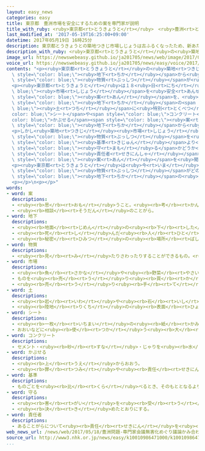 ```yaml
---
layout: easy_news
categories: easy
title: 東京都　豊洲市場を安全にするための案を専門家が説明
title_with_ruby: <ruby>東京都<rt>とうきょうと</rt></ruby>　<ruby>豊洲<rt>とよす</rt></ruby><ruby>市場<rt>しじょう</rt></ruby>を<ruby>安全<rt>あんぜん</rt></ruby>にするための<ruby>案<rt>あん</rt></ruby>を<ruby>専門家<rt>せんもんか</rt></ruby>が<ruby>説明<rt>せつめい</rt></ruby>
last_modified_at: '2017-05-19T16:25:00+09:00'
datetime: 2017年05月19日 16時25分
description: 東京都とうきょうとの築地つきじ市場しじょうは古ふるくなったため、新あたらしい豊洲とよす市場しじょうに引ひっ越こす予定よていです。
description_with_ruby: <ruby>東京都<rt>とうきょうと</rt></ruby>の<ruby>築地<rt>つきじ</rt></ruby><ruby>市場<rt>しじょう</rt></ruby>は<ruby>古<rt>ふる</rt></ruby>くなったため、<ruby>新<rt>あたら</rt></ruby>しい<ruby>豊洲<rt>とよす</rt></ruby><ruby>市場<rt>しじょう</rt></ruby>に<ruby>引<rt>ひ</rt></ruby>っ<ruby>越<rt>こ</rt></ruby>す<ruby>予定<rt>よてい</rt></ruby>です。
image_url: https://newswebeasy.github.io/ja201705/news/web/image/2017/05/19/k10010986471000.jpg
voice_url: https://newswebeasy.github.io/ja201705/news/easy/voice/2017/05/19/k10010986471000.mp3
contents: "<p><ruby>東京都<rt>とうきょうと</rt></ruby>の<ruby>築地<rt>つきじ</rt></ruby><ruby>市場<rt>しじょう</rt></ruby>は<ruby>古<rt>ふる</rt></ruby>くなったため、<ruby>新<rt>あたら</rt></ruby>しい<ruby>豊洲<rt>とよす</rt></ruby><ruby>市場<rt>しじょう</rt></ruby>に<ruby>引<rt>ひ</rt></ruby>っ<ruby>越<rt>こ</rt></ruby>す<ruby>予定<rt>よてい</rt></ruby>です。しかし、<ruby>豊洲<rt>とよす</rt></ruby><ruby>市場<rt>しじょう</rt></ruby>の<span\
  \ style=\"color: blue;\"><ruby>地下<rt>ちか</rt></ruby></span>から<ruby>体<rt>からだ</rt></ruby>に<ruby>悪<rt>わる</rt></ruby>い<span\
  \ style=\"color: blue;\"><ruby>物質<rt>ぶっしつ</rt></ruby></span>が<ruby>見<rt>み</rt></ruby>つかったため、<ruby>引<rt>ひ</rt></ruby>っ<ruby>越<rt>こ</rt></ruby>すことができなくなっています。</p>\n\
  <p><ruby>東京都<rt>とうきょうと</rt></ruby>は１８<ruby>日<rt>にち</rt></ruby>、<span style=\"color:\
  \ blue;\"><ruby>市場<rt>しじょう</rt></ruby></span>を<ruby>安全<rt>あんぜん</rt></ruby>にするために<ruby>専門家<rt>せんもんか</rt></ruby>たちが<ruby>考<rt>かんが</rt></ruby>えた<span\
  \ style=\"color: blue;\"><ruby>案<rt>あん</rt></ruby></span>を、<ruby>築地<rt>つきじ</rt></ruby><ruby>市場<rt>しじょう</rt></ruby>で<ruby>働<rt>はたら</rt></ruby>いている<ruby>人<rt>ひと</rt></ruby>などに<ruby>説明<rt>せつめい</rt></ruby>する<ruby>会議<rt>かいぎ</rt></ruby>を<ruby>開<rt>ひら</rt></ruby>きました。<ruby>専門家<rt>せんもんか</rt></ruby>は、<span\
  \ style=\"color: blue;\"><ruby>地下<rt>ちか</rt></ruby></span>の<span style=\"color:\
  \ blue;\"><ruby>土<rt>つち</rt></ruby></span>に<ruby>特別<rt>とくべつ</rt></ruby>な<span style=\"\
  color: blue;\">シート</span>や<span style=\"color: blue;\">コンクリート</span>を<span style=\"\
  color: blue;\">かぶせる</span><span style=\"color: blue;\"><ruby>案<rt>あん</rt></ruby></span>を<ruby>説明<rt>せつめい</rt></ruby>しました。そのほか、<span\
  \ style=\"color: blue;\"><ruby>地下<rt>ちか</rt></ruby></span>から<ruby>出<rt>で</rt></ruby>てくる<ruby>水<rt>みず</rt></ruby>を<ruby>建物<rt>たてもの</rt></ruby>の<ruby>外<rt>そと</rt></ruby>にしっかり<ruby>出<rt>だ</rt></ruby>すと<ruby>説明<rt>せつめい</rt></ruby>しました。</p>\n\
  <p>しかし<ruby>築地<rt>つきじ</rt></ruby><ruby>市場<rt>しじょう</rt></ruby>で<ruby>働<rt>はたら</rt></ruby>いている<ruby>人<rt>ひと</rt></ruby>などは、<ruby>体<rt>からだ</rt></ruby>に<ruby>悪<rt>わる</rt></ruby>い<span\
  \ style=\"color: blue;\"><ruby>物質<rt>ぶっしつ</rt></ruby></span>を<ruby>国<rt>くに</rt></ruby>が<ruby>決<rt>き</rt></ruby>めた<span\
  \ style=\"color: blue;\"><ruby>基準<rt>きじゅん</rt></ruby></span>より<ruby>少<rt>すく</rt></ruby>なくするという<ruby>約束<rt>やくそく</rt></ruby>を、<ruby>東京都<rt>とうきょうと</rt></ruby>が<span\
  \ style=\"color: blue;\"><ruby>守<rt>まも</rt></ruby>る</span>かどうか<ruby>強<rt>つよ</rt></ruby>く<ruby>聞<rt>き</rt></ruby>きました。<ruby>東京都<rt>とうきょうと</rt></ruby>の<span\
  \ style=\"color: blue;\"><ruby>責任者<rt>せきにんしゃ</rt></ruby></span>は「<ruby>今日<rt>きょう</rt></ruby>は<ruby>専門家<rt>せんもんか</rt></ruby>の<span\
  \ style=\"color: blue;\"><ruby>案<rt>あん</rt></ruby></span>を<ruby>聞<rt>き</rt></ruby>くための<ruby>会議<rt>かいぎ</rt></ruby>です」と<ruby>言<rt>い</rt></ruby>いました。このため、<ruby>会議<rt>かいぎ</rt></ruby>は<ruby>途中<rt>とちゅう</rt></ruby>で<ruby>終<rt>お</rt></ruby>わりました。</p>\n\
  <p><ruby>東京都<rt>とうきょうと</rt></ruby>は<ruby>今<rt>いま</rt></ruby>も、<ruby>体<rt>からだ</rt></ruby>に<ruby>悪<rt>わる</rt></ruby>い<span\
  \ style=\"color: blue;\"><ruby>物質<rt>ぶっしつ</rt></ruby></span>がどのぐらいあるか<ruby>豊洲<rt>とよす</rt></ruby><ruby>市場<rt>しじょう</rt></ruby>の<span\
  \ style=\"color: blue;\"><ruby>地下<rt>ちか</rt></ruby></span>の<ruby>水<rt>みず</rt></ruby>を<ruby>調<rt>しら</rt></ruby>べています。</p>\n\
  <p></p>\n<p></p>"
words:
- word: 案
  descriptions:
  - <ruby><rb>思</rb><rt>おも</rt></ruby>うこと。<ruby><rb>考</rb><rt>かんが</rt></ruby>え。<ruby><rb>計画</rb><rt>けいかく</rt></ruby>。
  - <ruby><rb>相談</rb><rt>そうだん</rt></ruby>のことがら。
- word: 地下
  descriptions:
  - <ruby><rb>地面</rb><rt>じめん</rt></ruby>の<ruby><rb>下</rb><rt>した</rt></ruby>。<ruby><rb>地中</rb><rt>ちちゅう</rt></ruby>。
  - <ruby><rb>死</rb><rt>し</rt></ruby>んだ<ruby><rb>人</rb><rt>ひと</rt></ruby>の<ruby><rb>行</rb><rt>い</rt></ruby>く<ruby><rb>世</rb><rt>よ</rt></ruby>。あの<ruby><rb>世</rb><rt>よ</rt></ruby>。
  - <ruby><rb>秘密</rb><rt>ひみつ</rt></ruby>の<ruby><rb>場所</rb><rt>ばしょ</rt></ruby>。
- word: 物質
  descriptions:
  - <ruby><rb>見</rb><rt>み</rt></ruby>たりさわったりすることができるもの。<ruby><rb>品物</rb><rt>しなもの</rt></ruby>。
- word: 市場
  descriptions:
  - <ruby><rb>魚</rb><rt>さかな</rt></ruby>や<ruby><rb>野菜</rb><rt>やさい</rt></ruby>などを、<ruby><rb>決</rb><rt>き</rt></ruby>まった<ruby><rb>時</rb><rt>とき</rt></ruby>にせり<ruby><rb>売</rb><rt>う</rt></ruby>りする<ruby><rb>所</rb><rt>ところ</rt></ruby>。いちば。
  - ものを<ruby><rb>売</rb><rt>う</rt></ruby>り<ruby><rb>買</rb><rt>か</rt></ruby>いする<ruby><rb>範囲</rb><rt>はんい</rt></ruby>。マーケット。
  - <ruby><rb>売</rb><rt>う</rt></ruby>り<ruby><rb>手</rb><rt>て</rt></ruby>と<ruby><rb>買</rb><rt>か</rt></ruby>い<ruby><rb>手</rb><rt>て</rt></ruby>との<ruby><rb>間</rb><rt>あいだ</rt></ruby>で<ruby><rb>取</rb><rt>と</rt></ruby>り<ruby><rb>引</rb><rt>ひ</rt></ruby>きを<ruby><rb>行</rb><rt>おこな</rt></ruby>う<ruby><rb>所</rb><rt>ところ</rt></ruby>。
- word: 土
  descriptions:
  - <ruby><rb>岩</rb><rt>いわ</rt></ruby>や<ruby><rb>石</rb><rt>いし</rt></ruby>がくだけて、<ruby><rb>粉</rb><rt>こな</rt></ruby>になったもの。どろ。
  - <ruby><rb>陸地</rb><rt>りくち</rt></ruby>の<ruby><rb>表面</rb><rt>ひょうめん</rt></ruby>。<ruby><rb>地面</rb><rt>じめん</rt></ruby>。
- word: シート
  descriptions:
  - <ruby><rb>一枚</rb><rt>いちまい</rt></ruby>の<ruby><rb>紙</rb><rt>かみ</rt></ruby>。
  - おおいなどに<ruby><rb>使</rb><rt>つか</rt></ruby>う<ruby><rb>大</rb><rt>おお</rt></ruby>きな<ruby><rb>布</rb><rt>ぬの</rt></ruby>。
- word: コンクリート
  descriptions:
  - セメント・<ruby><rb>砂</rb><rt>すな</rt></ruby>・じゃりを<ruby><rb>水</rb><rt>みず</rt></ruby>で<ruby><rb>混</rb><rt>ま</rt></ruby>ぜて、<ruby><rb>石</rb><rt>いし</rt></ruby>のように<ruby><rb>固</rb><rt>かた</rt></ruby>まらせたもの。コンクリ。
- word: かぶせる
  descriptions:
  - <ruby><rb>上</rb><rt>うえ</rt></ruby>からおおう。
  - <ruby><rb>罪</rb><rt>つみ</rt></ruby>や<ruby><rb>責任</rb><rt>せきにん</rt></ruby>を、<ruby><rb>人</rb><rt>ひと</rt></ruby>になすりつける。
- word: 基準
  descriptions:
  - ものごとを<ruby><rb>比</rb><rt>くら</rt></ruby>べるとき、そのもととなるよりどころ。<ruby><rb>標準</rb><rt>ひょうじゅん</rt></ruby>。
- word: 守る
  descriptions:
  - <ruby><rb>害</rb><rt>がい</rt></ruby>を<ruby><rb>受</rb><rt>う</rt></ruby>けないように、<ruby><rb>防</rb><rt>ふせ</rt></ruby>ぐ。
  - <ruby><rb>決</rb><rt>き</rt></ruby>めたとおりにする。
- word: 責任者
  descriptions:
  - あることがらについて<ruby><rb>責任</rb><rt>せきにん</rt></ruby>を<ruby><rb>負</rb><rt>お</rt></ruby>う<ruby><rb>立場</rb><rt>たちば</rt></ruby>の<ruby><rb>人</rb><rt>ひと</rt></ruby>。
web_news_url: /news/web/2017/05/18/豊洲問題-専門家会議無害化めぐり議論かみ合わず/
source_url: http://www3.nhk.or.jp/news/easy/k10010986471000/k10010986471000.html
...
```

